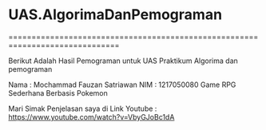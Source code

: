 # UAS.AlgorimaDanPemograman
==============================================================================

Berikut Adalah Hasil Pemograman untuk UAS Praktikum Algorima dan pemograman

Nama : Mochammad Fauzan Satriawan
NIM : 1217050080
  Game RPG Sederhana Berbasis Pokemon

Mari Simak Penjelasan saya di Link Youtube :
https://www.youtube.com/watch?v=VbyGJoBc1dA


